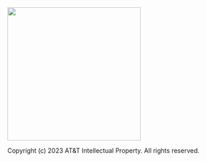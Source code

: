 <img src="https://github.com/att/qujata/assets/7979328/199a9c84-840b-415e-a221-621c22184ad2" width="300">


Copyright (c) 2023 AT&T Intellectual Property. All rights reserved.
